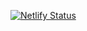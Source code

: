 [![Netlify Status](https://api.netlify.com/api/v1/badges/df520cda-d268-47db-9793-a7e9e4d97cc4/deploy-status)](https://app.netlify.com/sites/transaction-fee-calculator/deploys)